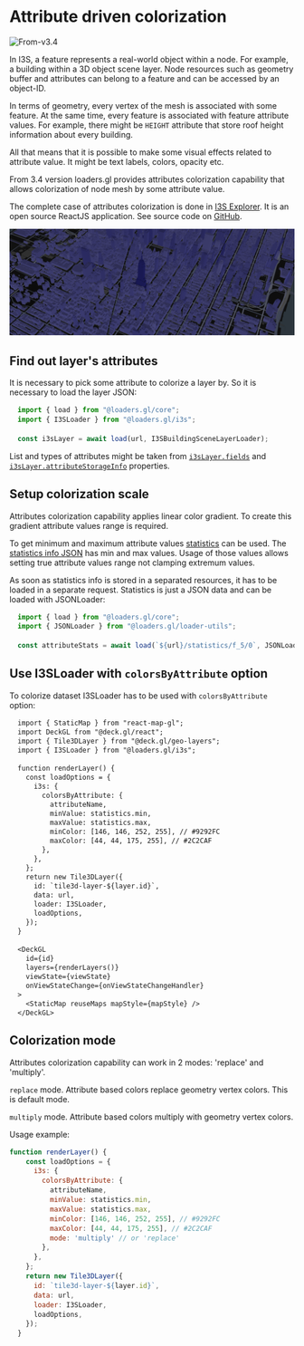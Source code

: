 # Attribute driven colorization

<p class="badges">
  <img src="https://img.shields.io/badge/From-v3.4-blue.svg?style=flat-square" alt="From-v3.4" />
</p>

In I3S, a feature represents a real-world object within a node. For example, a building within a 3D object scene layer. Node resources such as geometry buffer and attributes can belong to a feature and can be accessed by an object-ID.

In terms of geometry, every vertex of the mesh is associated with some feature. At the same time, every feature is associated with feature attribute values. For example, there might be `HEIGHT` attribute that store roof height information about every building.

All that means that it is possible to make some visual effects related to attribute value. It might be text labels, colors, opacity etc.

From 3.4 version loaders.gl provides attributes colorization capability that allows colorization of node mesh by some attribute value.

The complete case of attributes colorization is done in [I3S Explorer](https://i3s.loaders.gl/viewer?tileset=new-york). It is an open source ReactJS application. See source code on [GitHub](https://github.com/visgl/loaders.gl-showcases).

![I3S New York dataset colorized by height roof](i3s-new-york-colorize-by-heightroof.png)

## Find out layer's attributes

It is necessary to pick some attribute to colorize a layer by. So it is necessary to load the layer JSON:

```javascript
  import { load } from "@loaders.gl/core";
  import { I3SLoader } from "@loaders.gl/i3s";

  const i3sLayer = await load(url, I3SBuildingSceneLayerLoader);
```

List and types of attributes might be taken from [`i3sLayer.fields`](https://github.com/Esri/i3s-spec/blob/master/docs/1.9/field.cmn.md) and [`i3sLayer.attributeStorageInfo`](https://github.com/Esri/i3s-spec/blob/master/docs/1.8/attributeStorageInfo.cmn.md) properties.

## Setup colorization scale

Attributes colorization capability applies linear color gradient. To create this gradient attribute values range is required.

To get minimum and maximum attribute values [statistics](https://github.com/Esri/i3s-spec/blob/master/docs/1.9/statisticsInfo.cmn.md) can be used. The [statistics info JSON](https://github.com/Esri/i3s-spec/blob/master/docs/1.9/statsInfo.cmn.md) has min and max values. Usage of those values allows setting true attribute values range not clamping extremum values.

As soon as statistics info is stored in a separated resources, it has to be loaded in a separate request. Statistics is just a JSON data and can be loaded with JSONLoader:

```javascript
  import { load } from "@loaders.gl/core";
  import { JSONLoader } from "@loaders.gl/loader-utils";

  const attributeStats = await load(`${url}/statistics/f_5/0`, JSONLoader);
```

## Use I3SLoader with `colorsByAttribute` option

To colorize dataset I3SLoader has to be used with `colorsByAttribute` option:

```
  import { StaticMap } from "react-map-gl";
  import DeckGL from "@deck.gl/react";
  import { Tile3DLayer } from "@deck.gl/geo-layers";
  import { I3SLoader } from "@loaders.gl/i3s";

  function renderLayer() {
    const loadOptions = {
      i3s: {
        colorsByAttribute: {
          attributeName,
          minValue: statistics.min,
          maxValue: statistics.max,
          minColor: [146, 146, 252, 255], // #9292FC
          maxColor: [44, 44, 175, 255], // #2C2CAF
        },
      },
    };
    return new Tile3DLayer({
      id: `tile3d-layer-${layer.id}`,
      data: url,
      loader: I3SLoader,
      loadOptions,
    });
  }

  <DeckGL
    id={id}
    layers={renderLayers()}
    viewState={viewState}
    onViewStateChange={onViewStateChangeHandler}
  >
    <StaticMap reuseMaps mapStyle={mapStyle} />
  </DeckGL>
```

## Colorization mode

Attributes colorization capability can work in 2 modes: 'replace' and 'multiply'.

`replace` mode. Attribute based colors replace geometry vertex colors. This is default mode.

`multiply` mode. Attribute based colors multiply with geometry vertex colors.

Usage example:

```javascript
function renderLayer() {
    const loadOptions = {
      i3s: {
        colorsByAttribute: {
          attributeName,
          minValue: statistics.min,
          maxValue: statistics.max,
          minColor: [146, 146, 252, 255], // #9292FC
          maxColor: [44, 44, 175, 255], // #2C2CAF
          mode: 'multiply' // or 'replace'
        },
      },
    };
    return new Tile3DLayer({
      id: `tile3d-layer-${layer.id}`,
      data: url,
      loader: I3SLoader,
      loadOptions,
    });
  }
```
